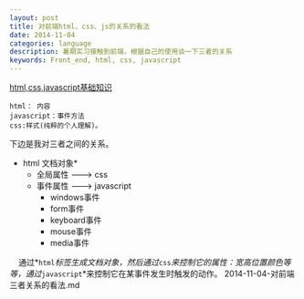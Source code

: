 ```yaml
---
layout: post
title: 对前端html、css、js的关系的看法
date: 2014-11-04
categories: language
description: 暑期实习接触到前端，根据自己的使用谈一下三者的关系
keywords: Front_end, html, css, javascript
---
```


  
[html,css,javascript基础知识](http://www.w3school.com.cn/)   
	
	html： 内容  
	javascript：事件方法  
	css:样式(纯粹的个人理解)。      
下边是我对三者之间的关系。
   
*	html 文档对象*  
	*	全局属性  ---> css
	*	事件属性  ---> javascript    
		*	windows事件  
		*	form事件			
		*	keyboard事件	  	
		*	mouse事件  
		*	media事件  

&nbsp;&nbsp;&nbsp;&nbsp;通过*`html`*标签生成文档对象，然后通过*`css`*来控制它的属性：宽高位置颜色等等，通过*`javascript`*来控制它在某事件发生时触发的动作。
2014-11-04-对前端三者关系的看法.md
